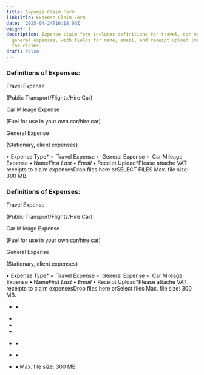 ```yaml
---
title: Expense Claim Form
linkTitle: Expense Claim Form
date: '2025-04-24T16:18:00Z'
weight: 1
description: Expense claim form includes definitions for travel, car mileage, and
  general expenses, with fields for name, email, and receipt upload (max. 300 MB)
  for claims.
draft: false
---
```



### Definitions of Expenses:

Travel Expense

(Public Transport/Flights/Hire Car)

Car Mileage Expense

(Fuel for use in your own car/hire car)

General Expense

(Stationary, client expenses)

<!-- Unsupported block type: divider -->

• Expense Type*
    ◦  Travel Expense
    ◦  General Expense
    ◦  Car Mileage Expense
• Name*First Last
• Email*
• Receipt Upload*Please attache VAT receipts to claim expensesDrop files here orSELECT FILES
Max. file size: 300 MB.





### Definitions of Expenses:

Travel Expense

(Public Transport/Flights/Hire Car)

Car Mileage Expense

(Fuel for use in your own car/hire car)

General Expense

(Stationary, client expenses)

<!-- Unsupported block type: divider -->

• Expense Type*
    ◦  Travel Expense
    ◦  General Expense
    ◦  Car Mileage Expense
• Name*First Last
• Email*
• Receipt Upload*Please attache VAT receipts to claim expensesDrop files here orSelect files
Max. file size: 300 MB.

- •

- 

- 

- 

- •

- •

- • Max. file size: 300 MB.

